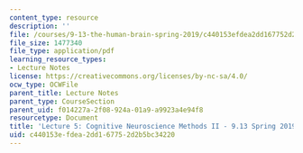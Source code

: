 ```yaml
---
content_type: resource
description: ''
file: /courses/9-13-the-human-brain-spring-2019/c440153efdea2dd167752d2b5bc34220_MIT9_13S19_L05.pdf
file_size: 1477340
file_type: application/pdf
learning_resource_types:
- Lecture Notes
license: https://creativecommons.org/licenses/by-nc-sa/4.0/
ocw_type: OCWFile
parent_title: Lecture Notes
parent_type: CourseSection
parent_uid: f014227a-2f08-924a-01a9-a9923a4e94f8
resourcetype: Document
title: 'Lecture 5: Cognitive Neuroscience Methods II - 9.13 Spring 2019'
uid: c440153e-fdea-2dd1-6775-2d2b5bc34220
---
```

